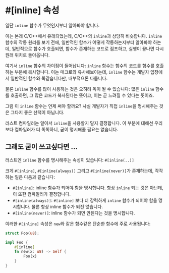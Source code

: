 # #[inline] 속성

일단 `inline` 함수가 무엇인지부터 알아봐야 합니다.

이는 본래 C/C++에서 유래되었는데, C/C++의 `inline`과 상당히 비슷합니다.
`inline` 함수의 작동 원리를 보기 전에, 일반적인 함수가 어떻게 작동하는지부터 알아봐야 하는데, 일반적으로 함수가 호출되면, 함수가 존재하는 코드로 점프하고, 실행이 끝나면 다시 원래 위치로 돌아옵니다.

여기서 `inline` 함수의 차이점이 들어납니다: `inline` 함수는 함수의 코드를 함수를 호출하는 부분에 복사합니다.
이는 매크로와 유사해보이는데, `inline` 함수는 개발자 입장에서 일반적인 함수와 똑같습니다만, 내부적으론 다릅니다.

물론 `inline` 함수를 많이 사용하는 것은 오히려 독이 될 수 있습니다: 많은 `inline` 함수를 호출하면, 그 많은 코드가 복사된다는 뜻이고, 이는 곧 느려질 수 있다는 뜻이죠.

그럼 이 `inline` 함수는 언제 써야 할까요? 사실 개발자가 직접 `inline`을 명시해주는 것은 그다지 좋은 선택이 아닙니다.

러스트 컴파일러는 알아서 `inline`을 사용할지 말지 결정합니다.
이 부분에 대해선 우리보다 컴파일러가 더 똑똑하니, 굳이 명시해줄 필요는 없습니다.

## 그래도 굳이 쓰고싶다면 ...

러스트엔 `inline` 함수를 명시해주는 속성이 있습니다: `#[inline(..)]`

크게 `#[inline]`, `#[inline(always)]` 그리고 `#[inline(never)]`가 존재하는데, 각각 하는 일은 다음과 같습니다:

-   `#[inline]`: inline 함수가 되어야 함을 명시합니다. 항상 `inline` 되는 것은 아닌데, 이 또한 컴파일러가 결정합니다.
-   `#[inline(always)]`: `#[inline]` 보다 더 강력하게 `inline` 함수가 되어야 함을 명시합니다. 물론 항상 inline 함수가 되진 않습니다.
-   `#[inline(never)]`: inline 함수가 되면 안된다는 것을 명시합니다.

이러한 `#[inline]` 속성은 `new`와 같은 함수같은 단순한 함수에 주로 사용됩니다:

```rust
struct Foo(u8);

impl Foo {
    #[inline]
    fn new(x: u8) -> Self {
        Foo(x)
    }
}
```
